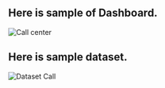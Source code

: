 ## Here is sample of Dashboard.
![Call center](https://github.com/gajerabhavik915/Call-Center-Performance-Analysis-with-Power-B/assets/113390208/13bf609b-d32b-4124-ba03-c61e7c3fdfaf)

## Here is sample dataset.
![Dataset Call](https://github.com/gajerabhavik915/Call-Center-Performance-Analysis-with-Power-B/assets/113390208/2aa8e105-c209-4c7d-821f-05b5daa91099)
